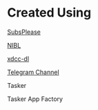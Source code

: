 # Created Using

[SubsPlease](https://subsplease.org/)

[NIBL](https://nibl.co.uk)

[xdcc-dl](https://github.com/namboy94/xdcc-dl)

[Telegram Channel](https://t.me/s/SubsPlease1080p)

Tasker

Tasker App Factory

